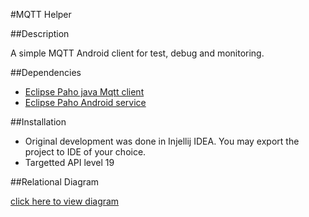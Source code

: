 #MQTT Helper

##Description

A simple MQTT Android client for test, debug and monitoring.

##Dependencies

- [Eclipse Paho java Mqtt client](http://www.eclipse.org/paho/clients/java/)
- [Eclipse Paho Android service](http://www.eclipse.org/paho/clients/android/)

##Installation

 - Original development was done in Injellij IDEA. You may export the project to IDE of your choice.
 - Targetted API level 19

##Relational Diagram

[click here to view diagram](http://www.slideshare.net/AllanMarube/mqtthelperdiagram)


